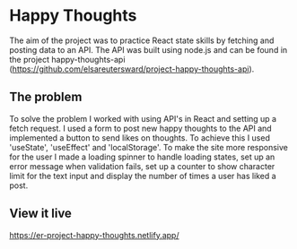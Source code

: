 # Happy Thoughts

The aim of the project was to practice React state skills by fetching and posting data to an API. The API was built using node.js and can be found in the project happy-thoughts-api (https://github.com/elsareutersward/project-happy-thoughts-api).

## The problem

To solve the problem I worked with using API's in React and setting up a fetch request. I used a form to post new happy thoughts to the API and implemented a button to send likes on thoughts. To achieve this I used 'useState', 'useEffect' and 'localStorage'. To make the site more responsive for the user I made a loading spinner to handle loading states, set up an error message when validation fails, set up a counter to show character limit for the text input and display the number of times a user has liked a post. 

## View it live

https://er-project-happy-thoughts.netlify.app/
